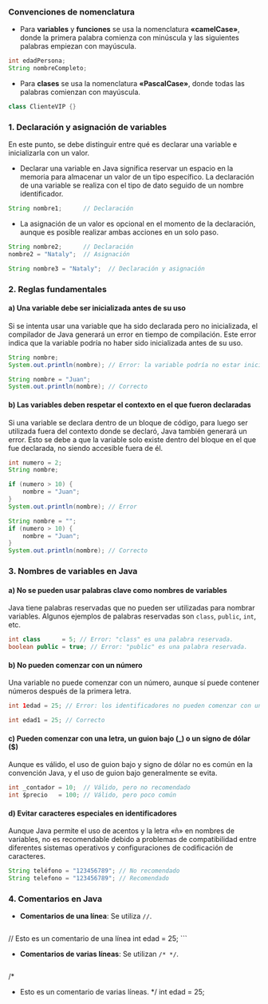 ### Convenciones de nomenclatura

- Para **variables** y **funciones** se usa la nomenclatura **«camelCase»**, donde la primera palabra comienza con minúscula y las siguientes palabras empiezan con mayúscula. 

```java
int edadPersona;
String nombreCompleto;
```

- Para **clases** se usa la nomenclatura **«PascalCase»**, donde todas las palabras comienzan con mayúscula. 

```java
class ClienteVIP {}
```

### 1.  Declaración y asignación de variables
En este punto, se debe distinguir entre qué es declarar una variable e inicializarla con un valor.

* Declarar una variable en Java significa reservar un espacio en la memoria para almacenar un valor de un tipo específico. La declaración de una variable se realiza con el tipo de dato seguido de un nombre identificador. 

```java
String nombre1;      // Declaración
```

* La asignación de un valor es opcional en el momento de la declaración, aunque es posible realizar ambas acciones en un solo paso.

```java
String nombre2;      // Declaración
nombre2 = "Nataly";  // Asignación
```

```java
String nombre3 = "Nataly";  // Declaración y asignación
```

### 2. Reglas fundamentales

#### a) Una variable debe ser inicializada antes de su uso
Si se intenta usar una variable que ha sido declarada pero no inicializada, el compilador de Java generará un error en tiempo de compilación. Este error indica que la variable podría no haber sido inicializada antes de su uso.

```java
String nombre;
System.out.println(nombre); // Error: la variable podría no estar inicializada.
```

```java
String nombre = "Juan";
System.out.println(nombre); // Correcto
```

#### b) Las variables deben respetar el contexto en el que fueron declaradas
Si una variable se declara dentro de un bloque de código, para luego ser utilizada fuera del contexto donde se declaró, Java también generará un error. Esto se debe a que la variable solo existe dentro del bloque en el que fue declarada, no siendo accesible fuera de él.

```java
int numero = 2;
String nombre;

if (numero > 10) {
    nombre = "Juan";
}
System.out.println(nombre); // Error
```

```java
String nombre = "";
if (numero > 10) {
    nombre = "Juan";
}
System.out.println(nombre); // Correcto
```

### 3. Nombres de variables en Java

#### a) No se pueden usar palabras clave como nombres de variables
Java tiene palabras reservadas que no pueden ser utilizadas para nombrar variables. Algunos ejemplos de palabras reservadas son `class`, `public`, `int`, etc.

```java
int class      = 5; // Error: "class" es una palabra reservada.
boolean public = true; // Error: "public" es una palabra reservada.
```

#### b) No pueden comenzar con un número
Una variable no puede comenzar con un número, aunque sí puede contener números después de la primera letra.

```java
int 1edad = 25; // Error: los identificadores no pueden comenzar con un número
```

```java
int edad1 = 25; // Correcto
```

#### c) Pueden comenzar con una letra, un guion bajo (_) o un signo de dólar ($)
Aunque es válido, el uso de guion bajo y signo de dólar no es común en la convención Java, y el uso de guion bajo generalmente se evita.

```java
int _contador = 10;  // Válido, pero no recomendado
int $precio   = 100; // Válido, pero poco común
```

#### d) Evitar caracteres especiales en identificadores
Aunque Java permite el uso de acentos y la letra «ñ» en nombres de variables, no es recomendable debido a problemas de compatibilidad entre diferentes sistemas operativos y configuraciones de codificación de caracteres.

```java
String teléfono = "123456789"; // No recomendado
String telefono = "123456789"; // Recomendado
```

### 4. Comentarios en Java
- **Comentarios de una línea**: Se utiliza `//`.
    ```java
// Esto es un comentario de una línea
int edad = 25; 
    ```

- **Comentarios de varias líneas**: Se utilizan `/* */`.
    ```java
/*
 * Esto es un comentario de varias líneas.
 */
int edad = 25;
    ```    
